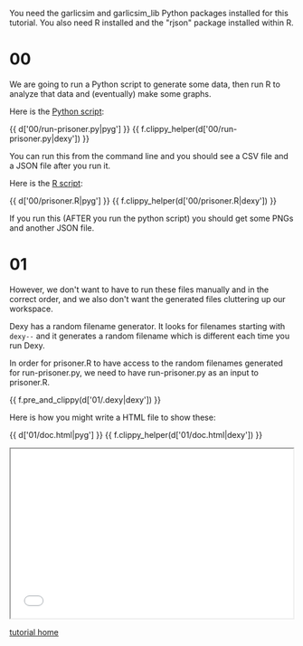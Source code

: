 You need the garlicsim and garlicsim_lib Python packages installed for this tutorial. You also need R installed and the "rjson" package installed within R.

# 00

We are going to run a Python script to generate some data, then run R to analyze that data and (eventually) make some graphs.

Here is the [Python script](00/run-prisoner.py):

{{ d['00/run-prisoner.py|pyg'] }}
{{ f.clippy_helper(d['00/run-prisoner.py|dexy']) }}

You can run this from the command line and you should see a CSV file and a JSON file after you run it.

Here is the [R script](00/prisoner.R):

{{ d['00/prisoner.R|pyg'] }}
{{ f.clippy_helper(d['00/prisoner.R|dexy']) }}

If you run this (AFTER you run the python script) you should get some PNGs and another JSON file.

# 01

However, we don't want to have to run these files manually and in the correct order, and we also don't want the generated files cluttering up our workspace.

Dexy has a random filename generator. It looks for filenames starting with <code>dexy--</code> and it generates a random filename which is different each time you run Dexy.

In order for prisoner.R to have access to the random filenames generated for run-prisoner.py, we need to have run-prisoner.py as an input to prisoner.R.

{{ f.pre_and_clippy(d['01/.dexy|dexy']) }}

Here is how you might write a HTML file to show these:

{{ d['01/doc.html|pyg'] }}
{{ f.clippy_helper(d['01/doc.html|dexy']) }}

<iframe src="01/doc.html" width="500px" height="300px">
</iframe>

[tutorial home](/docs/tutorials/)
